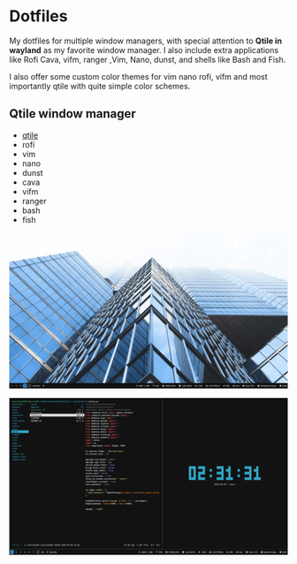 # Dotfiles

My dotfiles for multiple window managers, with special attention to **Qtile in wayland** as my favorite window manager. I also include extra applications like Rofi Cava, vifm, ranger ,Vim, Nano, dunst, and shells like Bash and Fish.

I also offer some custom color themes for vim nano rofi, vifm and most importantly qtile with quite simple color schemes.
## Qtile window manager

- [qtile](/.config/qtile)
- rofi
- vim
- nano
- dunst
- cava
- vifm
- ranger
- bash
- fish

![desktop](/images/1746388805.png)

![desktop](/images/1746405091.png)
